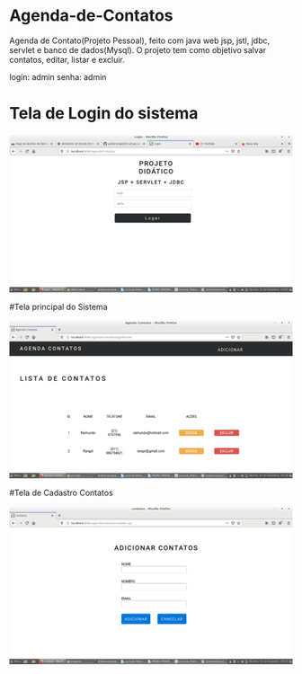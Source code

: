 # Agenda-de-Contatos
Agenda de Contato(Projeto Pessoal), feito com java web jsp, jstl, jdbc, servlet e banco de dados(Mysql). O projeto tem como objetivo salvar contatos, editar, listar e excluir.

login: admin
senha: admin

# Tela de Login do sistema

![Tela Login](https://github.com/pedrorangeljr/Agenda-de-Contatos/blob/main/Login.png)

#Tela principal do Sistema

![Tela principal](https://github.com/pedrorangeljr/Agenda-de-Contatos/blob/main/Captura%20de%20tela%20de%202021-02-11%2016-16-43.png)

#Tela de Cadastro Contatos

![Tela de cadastro](https://github.com/pedrorangeljr/Agenda-de-Contatos/blob/main/Captura%20de%20tela%20de%202021-02-11%2016-17-07.png)
